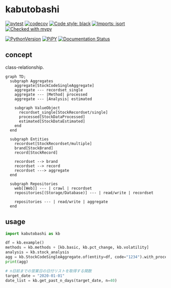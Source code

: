 # kabutobashi

[![pytest](https://github.com/gsy0911/kabutobashi/workflows/pytest/badge.svg)](https://github.com/gsy0911/kabutobashi/actions?query=workflow%3Apytest)
[![codecov](https://codecov.io/gh/gsy0911/kabutobashi/branch/main/graph/badge.svg)](https://codecov.io/gh/gsy0911/kabutobashi)
[![Code style: black](https://img.shields.io/badge/code%20style-black-000000.svg)](https://github.com/psf/black)
[![Imports: isort](https://img.shields.io/badge/%20imports-isort-%231674b1?style=flat&labelColor=ef8336)](https://pycqa.github.io/isort/)
[![Checked with mypy](http://www.mypy-lang.org/static/mypy_badge.svg)](http://mypy-lang.org/)

[![PythonVersion](https://img.shields.io/pypi/pyversions/kabutobashi.svg)](https://pypi.org/project/kabutobashi/)
[![PiPY](https://img.shields.io/pypi/v/kabutobashi.svg)](https://pypi.org/project/kabutobashi/)
[![Documentation Status](https://readthedocs.org/projects/kabutobashi/badge/?version=latest)](https://kabutobashi.readthedocs.io/en/latest/?badge=latest)

## concept

class-relationship.

```mermaid
graph TD;
  subgraph Aggregates
    aggregate[StockCodeSingleAggregate]
    aggregate --- recordset_single
    aggregate --- |Method| processed
    aggregate --- |Analysis| estimated
     
    subgraph ValueObject
      recordset_single[StockRecordset/single]
      processed[StockDataProcessed]
      estimated[StockDataEstimated]
    end
  end
  
  subgraph Entities
    recordset[StockRecordset/multiple]
    brand[StockBrand]
    record[StockRecord]
    
    recordset --> brand
    recordset --> record
    recordset ---> aggregate
  end

  subgraph Repositories
    web[[Web]] --- | crawl | recordset
    repositories[(Storage/Database)] --- | read/write | recordset
    
    repositories --- | read/write | aggregate
  end
```


## usage

```python
import kabutobashi as kb

df = kb.example()
methods = kb.methods + [kb.basic, kb.pct_change, kb.volatility]
analysis = kb.stock_analysis
agg = kb.StockCodeSingleAggregate.of(entity=df, code="1234").with_processed(methods).with_estimated(stock_analysis=analysis)
print(agg)

# n日前までの営業日の日付リストを取得する関数
target_date = "2020-01-01"
date_list = kb.get_past_n_days(target_date, n=40)

```
